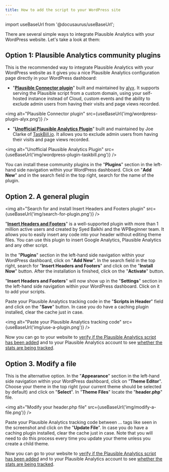 ```yaml
---
title: How to add the script to your WordPress site
---
```


import useBaseUrl from '@docusaurus/useBaseUrl';

There are several simple ways to integrate Plausible Analytics with your WordPress website. Let's take a look at them:

## Option 1: Plausible Analytics community plugins

This is the recommended way to integrate Plausible Analytics with your WordPress website as it gives you a nice Plausible Analytics configuration page directly in your WordPress dashboard:

* "**[Plausible Connector plugin](https://wordpress.org/plugins/plausible-connector/)**" built and maintained by [alyx](https://eq3.net/plausible-wp/). It supports serving the Plausible script from a custom domain, using your self-hosted instance instead of Cloud, custom events and the ability to exclude admin users from having their visits and page views recorded.

<img alt="Plausible Connector plugin" src={useBaseUrl('img/wordpress-plugin-alyx.png')} />

* "**[Unofficial Plausible Analytics Plugin](https://wordpress.org/plugins/unofficial-plausible-analytics)**" built and maintained by Joe Clarke of [TaskBill.io](https://blog.taskbill.io/2020/07/27/plausible-analytics-wordpress-plugin/). It allows you to exclude admin users from having their visits and page views recorded.

<img alt="Unofficial Plausible Analytics Plugin" src={useBaseUrl('img/wordpress-plugin-taskbill.png')} />

You can install these community plugins in the "**Plugins**" section in the left-hand side navigation within your WordPress dashboard. Click on "**Add New**" and in the search field in the top right, search for the name of the plugin.

## Option 2. A general plugin

<img alt="Search for and install Insert Headers and Footers plugin" src={useBaseUrl('img/search-for-plugin.png')} /> 

"**[Insert Headers and Footers](https://wordpress.org/plugins/insert-headers-and-footers/)**" is a well-supported plugin with more than 1 million active users and created by Syed Balkhi and the WPBeginner team. It allows you to easily insert any code into your header without editing theme files. You can use this plugin to insert Google Analytics, Plausible Analytics and any other script. 

In the "**Plugins**" section in the left-hand side navigation within your WordPress dashboard, click on "**Add New**". In the search field in the top right, search for "**Insert Headers and Footers**" and click on the "**Install Now**" button. After the installation is finished, click on the "**Activate**" button.

"**Insert Headers and Footers**" will now show up in the "**Settings**" section in the left-hand side navigation within your WordPress dashboard. Click on it to add your scripts. 

Paste your Plausible Analytics tracking code in the "**Scripts in Header**" field and click on the "**Save**" button. In case you do have a caching plugin installed, clear the cache just in case.

<img alt="Paste your Plausible Analytics tracking code" src={useBaseUrl('img/use-a-plugin.png')} />

Now you can go to your website to [verify if the Plausible Analytics script has been added](plausible-script.md#verify-if-the-script-is-installed-on-your-site) and to your Plausible Analytics account to see [whether the stats are being tracked](verify-integration.md).

## Option 3. Modify a file

This is the alternative option. In the "**Appearance**" section in the left-hand side navigation within your WordPress dashboard, click on "**Theme Editor**". Choose your theme in the top right (your current theme should be selected by default) and click on "**Select**". In "**Theme Files**" locate the "**header.php**" file.

<img alt="Modify your header.php file" src={useBaseUrl('img/modify-a-file.png')} />

Paste your Plausible Analytics tracking code between <head>...</head> tags like seen in the screenshot and click on the "**Update File**". In case you do have a caching plugin installed, clear the cache just in case. Note that you will need to do this process every time you update your theme unless you create a child theme.

Now you can go to your website to [verify if the Plausible Analytics script has been added](plausible-script.md#verify-if-the-script-is-installed-on-your-site) and to your Plausible Analytics account to see [whether the stats are being tracked](verify-integration.md).
